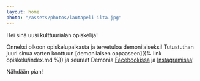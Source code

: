```yaml
---
layout: home
photo: "/assets/photos/lautapeli-ilta.jpg"
---
```


Hei sinä uusi kulttuurialan opiskelija!

Onneksi olkoon opiskelupaikasta ja tervetuloa demonilaiseksi! Tutustuthan juuri sinua varten koottuun [demonilaisen oppaaseen]({% link opiskelu/index.md %}) ja seuraat Demonia [Facebookissa](https://www.facebook.com/opiskelijayhdistysdemoni/ "Demoni Facebookissa") ja [Instagramissa](https://www.instagram.com/demoni_ry/ "Demoni Instagramissa")!

Nähdään pian!
